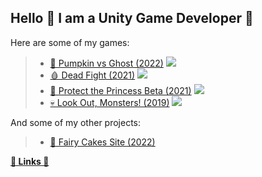 ## Hello 🐰 I am a **Unity Game Developer** 🎲

Here are some of my games: 
> - [🎃 Pumpkin vs Ghost (2022)](https://valtergamespro.itch.io/pumpkin-vs-ghost)
> ![](https://img.itch.zone/aW1nLzEwNDAyNTA0LnBuZw==/347x500/hS3NSI.png)
> - [🩸 Dead Fight (2021)](https://valtergames.itch.io/dead-fight)
> ![](https://img.itch.zone/aW1hZ2UvMTI2Njg5MS83Mzc5MzY4LnBuZw==/347x500/TqRSCE.png)
> - [👑 Protect the Princess Beta (2021)](https://play.google.com/store/apps/details?id=com.ValterGames.ProtectthePrincess&hl=ru&gl=US)
> ![](https://media.discordapp.net/attachments/905872394793672755/912415301369487480/Background3.png)
> - [💀 Look Out, Monsters! (2019)](https://play.google.com/store/apps/details?id=com.ValterGames.LookOutMonsters&hl=ru&gl=US)
> ![](https://image.winudf.com/v2/image1/Y29tLlZhbHRlckdhbWVzLkxvb2tPdXRNb25zdGVyc19zY3JlZW5fMl8xNjIwNDM1MTc3XzA3OQ/screen-2.jpg?fakeurl=1&type=.webp)

And some of my other projects:
> - [🎂 Fairy Cakes Site (2022)](https://fairycakeskira.github.io)

[**🌈 Links 🌈**](https://linktr.ee/ValterGames)
